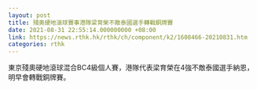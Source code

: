 ```yaml
---
layout: post
title: 殘奧硬地滾球賽事港隊梁育榮不敵泰國選手轉戰銅牌賽
date: 2021-08-31 22:55:14.000000000 +08:00
link: https://news.rthk.hk/rthk/ch/component/k2/1608466-20210831.htm
categories: rthk
---
```


東京殘奧硬地滾球混合BC4級個人賽，港隊代表梁育榮在4強不敵泰國選手納恩，明早會轉戰銅牌賽。
